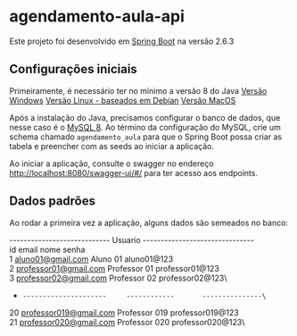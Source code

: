 # agendamento-aula-api
Este projeto foi desenvolvido em [Spring Boot](https://spring.io/quickstart) na versão 2.6.3

## Configurações iniciais
Primeiramente, é necessário ter no mínimo a versão 8 do Java
[Versão Windows](https://www.oracle.com/java/technologies/downloads/#java8-windows)
[Versão Linux - baseados em Debian](https://www.oracle.com/java/technologies/downloads/#java8-linux)
[Versão MacOS](https://www.oracle.com/java/technologies/downloads/#java8-mac)

Após a instalação do Java, precisamos configurar o banco de dados, que nesse caso é o [MySQL 8](https://dev.mysql.com/downloads/mysql/). Ao término da configuração do MySQL, crie um schema chamado `agendamento_aula` para que o Spring Boot possa criar as tabela e preencher com as seeds ao iniciar a aplicação.

Ao iniciar a aplicação, consulte o swagger no endereço [http://localhost:8080/swagger-ui/#/](http://localhost:8080/swagger-ui/#/) para ter acesso aos endpoints.

## Dados padrões
Ao rodar a primeira vez a aplicação, alguns dados são semeados no banco:

---------------------------- Usuario -------------------------------\
id    email                     nome               senha\
1     aluno01@gmail.com         Aluno 01           aluno01@123\
2     professor01@gmail.com     Professor 01       professor01@123\
3     professor02@gmail.com     Professor 02       professor02@123\
-     ---------------------     ------------       ---------------\
20    professor019@gmail.com    Professor 019      professor019@123\
21    professor020@gmail.com    Professor 020      professor020@123\
